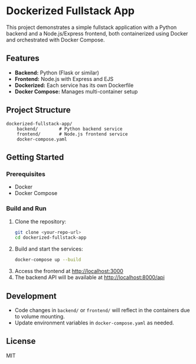 # Dockerized Fullstack App

This project demonstrates a simple fullstack application with a Python backend and a Node.js/Express frontend, both containerized using Docker and orchestrated with Docker Compose.

## Features
- **Backend:** Python (Flask or similar)
- **Frontend:** Node.js with Express and EJS
- **Dockerized:** Each service has its own Dockerfile
- **Docker Compose:** Manages multi-container setup

## Project Structure
```
dockerized-fullstack-app/
    backend/        # Python backend service
    frontend/       # Node.js frontend service
    docker-compose.yaml
```

## Getting Started

### Prerequisites
- Docker
- Docker Compose

### Build and Run

1. Clone the repository:
   ```bash
   git clone <your-repo-url>
   cd dockerized-fullstack-app
   ```
2. Build and start the services:
   ```bash
   docker-compose up --build
   ```
3. Access the frontend at [http://localhost:3000](http://localhost:3000)
4. The backend API will be available at [http://localhost:8000/api](http://localhost:8000/api)

## Development
- Code changes in `backend/` or `frontend/` will reflect in the containers due to volume mounting.
- Update environment variables in `docker-compose.yaml` as needed.

## License
MIT
